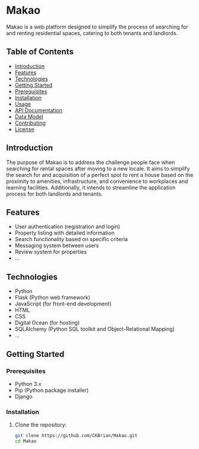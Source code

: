 # Makao

Makao is a web platform designed to simplify the process of searching for and renting residential spaces, catering to both tenants and landlords.

## Table of Contents

- [Introduction](#introduction)
- [Features](#features)
- [Technologies](#technologies)
- [Getting Started](#getting-started)
- [Prerequisites](#prerequisites)
- [Installation](#installation)
- [Usage](#usage)
- [API Documentation](#api-documentation)
- [Data Model](#data-model)
- [Contributing](#contributing)
- [License](#license)

## Introduction

The purpose of Makao is to address the challenge people face when searching for rental spaces after moving to a new locale. It aims to simplify the search for and acquisition of a perfect spot to rent a house based on the proximity to amenities, infrastructure, and convenience to workplaces and learning facilities. Additionally, it intends to streamline the application process for both landlords and tenants.

## Features

- User authentication (registration and login)
- Property listing with detailed information
- Search functionality based on specific criteria
- Messaging system between users
- Review system for properties
- ...

## Technologies

- Python
- Flask (Python web framework)
- JavaScript (for front-end development)
- HTML
- CSS
- Digital Ocean (for hosting)
- SQLAlchemy (Python SQL toolkit and Object-Relational Mapping)
- ...

## Getting Started

### Prerequisites

- Python 3.x
- Pip (Python package installer)
- Django

### Installation

1. Clone the repository:

   ```bash
   git clone https://github.com/CKBrian/Makao.git
   cd Makao

